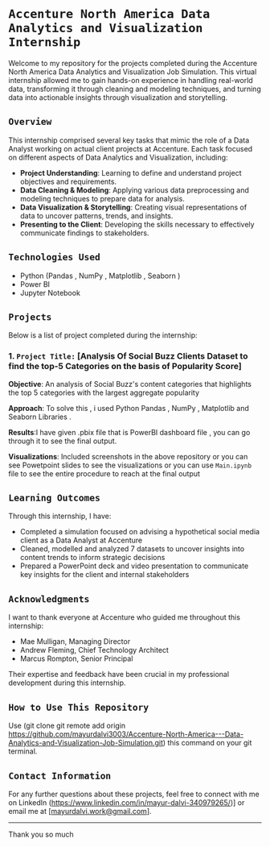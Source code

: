 # `Accenture North America Data Analytics and Visualization Internship`

Welcome to my repository for the projects completed during the Accenture North America Data Analytics and Visualization Job Simulation. 
This virtual internship allowed me to gain hands-on experience in handling real-world data, transforming it through cleaning and 
modeling techniques, and turning data into actionable insights through visualization and storytelling.

## `Overview`

This internship comprised several key tasks that mimic the role of a Data Analyst working on actual client projects at Accenture. 
Each task focused on different aspects of Data Analytics and Visualization, including:

- **Project Understanding**: Learning to define and understand project objectives and requirements.
- **Data Cleaning & Modeling**: Applying various data preprocessing and modeling techniques to prepare data for analysis.
- **Data Visualization & Storytelling**: Creating visual representations of data to uncover patterns, trends, and insights.
- **Presenting to the Client**: Developing the skills necessary to effectively communicate findings to stakeholders.

## `Technologies Used`

- Python (Pandas  , NumPy , Matplotlib , Seaborn )
- Power BI
- Jupyter Notebook

## `Projects`

Below is a list of project completed during the internship:

### 1. `Project Title:` [Analysis Of Social Buzz Clients Dataset to find the top-5 Categories on the basis of Popularity Score]

**Objective**:  An analysis of Social Buzz's content categories that highlights the top 5 categories with the 
largest aggregate popularity

**Approach**: To solve this , i used Python Pandas , NumPy , Matplotlib and Seaborn Libraries .

**Results**:I have given .pbix file that is PowerBI dashboard file , you can go through it to see the final output.

**Visualizations**: Included screenshots in the above repository or you can see Powetpoint slides to see the visualizations or you can 
use `Main.ipynb` file to see the entire procedure to reach at the final output

## `Learning Outcomes`

Through this internship, I have:
* Completed a simulation focused on advising a hypothetical social media client
   as a Data Analyst at Accenture
* Cleaned, modelled and analyzed 7 datasets to uncover insights into content
   trends to inform strategic decisions
* Prepared a PowerPoint deck and video presentation to communicate key insights
   for the client and internal stakeholders

## `Acknowledgments`

I want to thank everyone at Accenture who guided me throughout this internship:
- Mae Mulligan, Managing Director
- Andrew Fleming, Chief Technology Architect
- Marcus Rompton, Senior Principal

Their expertise and feedback have been crucial in my professional development during this internship.

## `How to Use This Repository`

Use (git clone  git remote add origin https://github.com/mayurdalvi3003/Accenture-North-America---Data-Analytics-and-Visualization-Job-Simulation.git)
this command on your git terminal.


## `Contact Information`

For any further questions about these projects, feel free to connect with me on LinkedIn (https://www.linkedin.com/in/mayur-dalvi-340979265/)] or email me at [mayurdalvi.work@gmail.com].

---

Thank you so much
